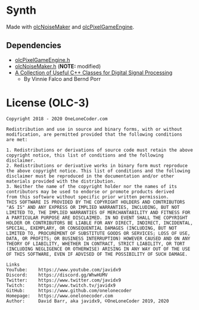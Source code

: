 # Synth
Made with [olcNoiseMaker](https://github.com/OneLoneCoder/synth) and [olcPixelGameEngine](https://github.com/OneLoneCoder/olcPixelGameEngine).

## Dependencies
- [olcPixelGameEngine.h](https://github.com/OneLoneCoder/olcPixelGameEngine)
- [olcNoiseMaker.h](https://github.com/OneLoneCoder/synth) (**NOTE:** modified)
- [A Collection of Useful C++ Classes for Digital Signal Processing](https://github.com/berndporr/iir1)
    - By Vinnie Falco and Bernd Porr

# License (OLC-3)
~~~~~~~~
Copyright 2018 - 2020 OneLoneCoder.com

Redistribution and use in source and binary forms, with or without
modification, are permitted provided that the following conditions
are met:

1. Redistributions or derivations of source code must retain the above
copyright notice, this list of conditions and the following disclaimer.
2. Redistributions or derivative works in binary form must reproduce
the above copyright notice. This list of conditions and the following
disclaimer must be reproduced in the documentation and/or other
materials provided with the distribution.
3. Neither the name of the copyright holder nor the names of its
contributors may be used to endorse or promote products derived
from this software without specific prior written permission.
THIS SOFTWARE IS PROVIDED BY THE COPYRIGHT HOLDERS AND CONTRIBUTORS
"AS IS" AND ANY EXPRESS OR IMPLIED WARRANTIES, INCLUDING, BUT NOT
LIMITED TO, THE IMPLIED WARRANTIES OF MERCHANTABILITY AND FITNESS FOR
A PARTICULAR PURPOSE ARE DISCLAIMED. IN NO EVENT SHALL THE COPYRIGHT
HOLDER OR CONTRIBUTORS BE LIABLE FOR ANY DIRECT, INDIRECT, INCIDENTAL,
SPECIAL, EXEMPLARY, OR CONSEQUENTIAL DAMAGES (INCLUDING, BUT NOT
LIMITED TO, PROCUREMENT OF SUBSTITUTE GOODS OR SERVICES; LOSS OF USE,
DATA, OR PROFITS; OR BUSINESS INTERRUPTION) HOWEVER CAUSED AND ON ANY
THEORY OF LIABILITY, WHETHER IN CONTRACT, STRICT LIABILITY, OR TORT
(INCLUDING NEGLIGENCE OR OTHERWISE) ARISING IN ANY WAY OUT OF THE USE
OF THIS SOFTWARE, EVEN IF ADVISED OF THE POSSIBILITY OF SUCH DAMAGE.

Links
YouTube:    https://www.youtube.com/javidx9
Discord:    https://discord.gg/WhwHUMV
Twitter:    https://www.twitter.com/javidx9
Twitch:     https://www.twitch.tv/javidx9
GitHub:     https://www.github.com/onelonecoder
Homepage:   https://www.onelonecoder.com
Author:     David Barr, aka javidx9, ©OneLoneCoder 2019, 2020
~~~~~~~~
